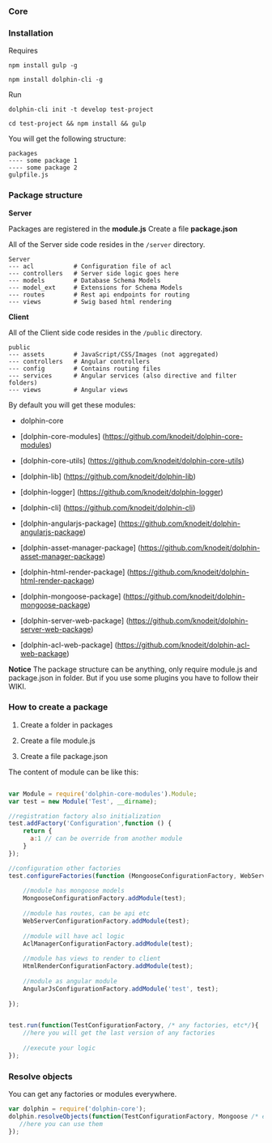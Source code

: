 ### Core

### Installation
Requires 

```npm install gulp -g```

```npm install dolphin-cli -g```

Run

`dolphin-cli init -t develop test-project`

`cd test-project && npm install && gulp`

You will get the following structure:


    packages
    ---- some package 1
    ---- some package 2
    gulpfile.js    
    
### Package structure    

**Server**

Packages are registered in the **module.js**
Create a file **package.json**

All of the Server side code resides in the `/server` directory.

    Server
    --- acl           # Configuration file of acl
    --- controllers   # Server side logic goes here
    --- models        # Database Schema Models
    --- model_ext     # Extensions for Schema Models
    --- routes        # Rest api endpoints for routing
    --- views         # Swig based html rendering

**Client**

All of the Client side code resides in the `/public` directory.

    public            
    --- assets        # JavaScript/CSS/Images (not aggregated)
    --- controllers   # Angular controllers
    --- config        # Contains routing files
    --- services      # Angular services (also directive and filter folders)
    --- views         # Angular views


By default you will get these modules:

* dolphin-core

* [dolphin-core-modules] (https://github.com/knodeit/dolphin-core-modules)

* [dolphin-core-utils] (https://github.com/knodeit/dolphin-core-utils)

* [dolphin-lib] (https://github.com/knodeit/dolphin-lib)

* [dolphin-logger] (https://github.com/knodeit/dolphin-logger)

* [dolphin-cli] (https://github.com/knodeit/dolphin-cli)

* [dolphin-angularjs-package] (https://github.com/knodeit/dolphin-angularjs-package)

* [dolphin-asset-manager-package] (https://github.com/knodeit/dolphin-asset-manager-package)

* [dolphin-html-render-package] (https://github.com/knodeit/dolphin-html-render-package)

* [dolphin-mongoose-package] (https://github.com/knodeit/dolphin-mongoose-package)

* [dolphin-server-web-package] (https://github.com/knodeit/dolphin-server-web-package)

* [dolphin-acl-web-package] (https://github.com/knodeit/dolphin-acl-web-package)


**Notice**
The package structure can be anything, only require module.js and package.json in folder. But if you use some plugins you have to follow their WIKI. 



        
### How to create a package

1) Create a folder in packages

2) Create a file module.js

3) Create a file package.json


The content of module can be like this:


```javascript

var Module = require('dolphin-core-modules').Module;
var test = new Module('Test', __dirname);

//registration factory also initialization
test.addFactory('Configuration',function () {
    return {
      a:1 // can be override from another module
    }
});

//configuration other factories 
test.configureFactories(function (MongooseConfigurationFactory, WebServerConfigurationFactory, HtmlRenderConfigurationFactory, AngularJsConfigurationFactory, AclManagerConfigurationFactory) {
    
    //module has mongoose models
    MongooseConfigurationFactory.addModule(test);
    
    //module has routes, can be api etc
    WebServerConfigurationFactory.addModule(test);
    
    //module will have acl logic
    AclManagerConfigurationFactory.addModule(test);
    
    //module has views to render to client
    HtmlRenderConfigurationFactory.addModule(test);
    
    //module as angular module
    AngularJsConfigurationFactory.addModule('test', test);
    
});


test.run(function(TestConfigurationFactory, /* any factories, etc*/){
    //here you will get the last version of any factories
    
    //execute your logic
});
```


### Resolve objects

You can get any factories or modules everywhere.

```javascript
var dolphin = require('dolphin-core');
dolphin.resolveObjects(function(TestConfigurationFactory, Mongoose /* etc*/){
   //here you can use them
});
```

